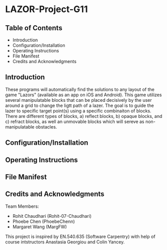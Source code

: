 # LAZOR-Project-G11

## Table of Contents
* Introduction
* Configuration/Installation
* Operating Instructions
* File Manifest
* Credits and Acknowledgments

## Introduction
These programs will automatically find the solutions to any layout of  the game "Lazors" (available as an app on iOS and Android). This game utilizes several manipulatable blocks that can be placed decisively by the user around a grid to change the ligtt path of a lazer. The goal is to guide the lazer to specific target point(s) using a specific combinaiton of blocks. There are different types of blocks, a) reflect blocks, b) opaque blocks, and c) refract blocks, as well an unmovable blocks which will sereve as non-manipulatable obstacles.

## Configuration/Installation


## Operating Instructions


## File Manifest


## Credits and Acknowledgments

Team Members:      
* Rohit Chaudhari (Rohit-07-Chaudhari)  
* Phoebe Chen     (PhoebeChenn) 
* Margaret Wang   (MargFW)
     
This project is inspired by EN.540.635 (Software Carpentry) with help of course intstructors Anastasia Georgiou and Colin Yancey.
